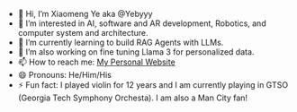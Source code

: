 - 👋 Hi, I’m Xiaomeng Ye aka @Yebyyy
- 👀 I’m interested in AI, software and AR development, Robotics, and computer system and architecture.
- 🌱 I’m currently learning to build RAG Agents with LLMs.
- 💞️ I’m also working on fine tuning Llama 3 for personalized data.
- 📫 How to reach me: [My Personal Website](https://www.yebyyy.com)
- 😄 Pronouns: He/Him/His
- ⚡ Fun fact: I played violin for 12 years and I am currently playing in GTSO (Georgia Tech Symphony Orchesta). I am also a Man City fan!

<!---
yebyyy/yebyyy is a ✨ special ✨ repository because its `README.md` (this file) appears on your GitHub profile.
You can click the Preview link to take a look at your changes.
--->
